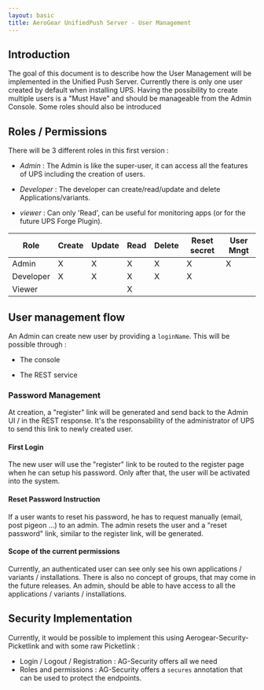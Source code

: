 ```yaml
--- 
layout: basic 
title: AeroGear UnifiedPush Server - User Management
---
```


## Introduction

The goal of this document is to describe how the User Management will be implemented in the Unified Push Server. Currently there is only one user created by default when installing UPS. Having the possibility to create multiple users is a "Must Have" and should be manageable from the Admin Console. Some roles should also be introduced 

   

## Roles / Permissions

There will be 3 different roles in this first version :

* _Admin_ : The Admin is like the super-user, it can access all the features of UPS including the creation of users.

* _Developer_ : The developer can create/read/update and delete Applications/variants.

* _viewer_ : Can only 'Read', can be useful for monitoring apps (or for the future UPS Forge Plugin). 

<table class="specTable">
  <thead>
    <tr>
      <th>Role</th>
      <th>Create</th>
      <th>Update</th>
      <th>Read</th>
      <th>Delete</th>
      <th>Reset secret</th>
      <th>User Mngt</th>
    </tr> 
  </thead>
  <tbody>
    <tr>
      <td>Admin</td>
      <td>X</td>
      <td>X</td>
      <td>X</td>
      <td>X</td>
      <td>X</td>
      <td>X</td>
    </tr>
    <tr>
      <td>Developer</td>
      <td>X</td>
      <td>X</td>
      <td>X</td>
      <td>X</td>
      <td>X</td>
      <td> </td>
    </tr>
    <tr>
      <td>Viewer</td>
      <td> </td>
      <td> </td>
      <td>X</td>
      <td> </td>
      <td> </td>
      <td> </td>
    </tr>
  </tbody>
</table>



## User management flow

An Admin can create new user by providing a ``` loginName ```. This will be possible through :

- The console

- The REST service

### Password Management

At creation, a "register" link will be generated and send back to the Admin UI / in the REST response.
It's the responsability of the administrator of UPS to send this link to newly created user.


#### First Login

The new user will use the "register" link to be routed to the register page when he can setup his password. Only after that, the user will be activated into the system.

#### Reset Password Instruction

If a user wants to reset his password, he has to request manually (email, post pigeon ...) to an admin. The admin resets the user and a "reset password" link, similar to the register link, will be generated.

#### Scope of the current permissions

Currently, an authenticated user can see only see his own applications / variants / installations. There is also no concept of groups, that may come in the future releases.
An admin, should be able to have access to all the applications / variants / installations.

## Security Implementation

Currently, it would be possible to implement this using Aerogear-Security-Picketlink and with some raw Picketlink : 
- Login / Logout / Registration : AG-Security offers all we need
- Roles and permissions : AG-Security offers a ``` secures ``` annotation that can be used to protect the endpoints. 

